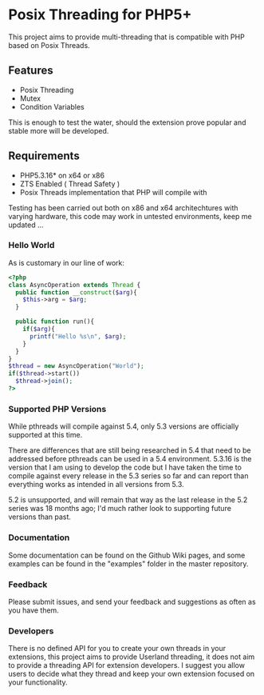 # Posix Threading for PHP5+

This project aims to provide multi-threading that is compatible with PHP based on Posix Threads.

## Features

* Posix Threading
* Mutex
* Condition Variables

This is enough to test the water, should the extension prove popular and stable more will be developed.

## Requirements

* PHP5.3.16* on x64 or x86
* ZTS Enabled ( Thread Safety )
* Posix Threads implementation that PHP will compile with

Testing has been carried out both on x86 and x64 architechtures with varying hardware, this code may work in untested environments, keep me updated ...

### Hello World

As is customary in our line of work:

```php
<?php
class AsyncOperation extends Thread {
  public function __construct($arg){
    $this->arg = $arg;
  }

  public function run(){
    if($arg){
      printf("Hello %s\n", $arg);
    }
  }
}
$thread = new AsyncOperation("World");
if($thread->start())
  $thread->join();
?>
```

### Supported PHP Versions

While pthreads will compile against 5.4, only 5.3 versions are officially supported at this time. 

There are differences that are still being researched in 5.4 that need to be addressed before pthreads can be used in a 5.4 environment.
5.3.16 is the version that I am using to develop the code but I have taken the time to compile against every release in the 5.3 series so far and can report than everything works as intended in all versions from 5.3.

5.2 is unsupported, and will remain that way as the last release in the 5.2 series was 18 months ago; I'd much rather look to supporting future versions than past.

### Documentation

Some documentation can be found on the Github Wiki pages, and some examples can be found in the "examples" folder in the master repository.

### Feedback

Please submit issues, and send your feedback and suggestions as often as you have them.

### Developers

There is no defined API for you to create your own threads in your extensions, this project aims to provide Userland threading, it does not aim to provide a threading API for extension developers. I suggest you allow users to decide what they thread and keep your own extension focused on your functionality.